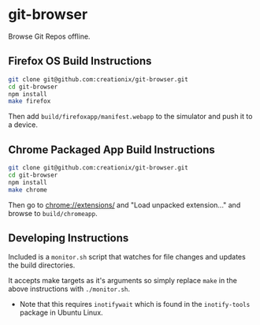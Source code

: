 git-browser
===========

Browse Git Repos offline.

## Firefox OS Build Instructions

```sh
git clone git@github.com:creationix/git-browser.git
cd git-browser
npm install
make firefox
```

Then add `build/firefoxapp/manifest.webapp` to the simulator and push it to a device.

## Chrome Packaged App Build Instructions

```sh
git clone git@github.com:creationix/git-browser.git
cd git-browser
npm install
make chrome
```

Then go to <chrome://extensions/> and "Load unpacked extension..." and browse to `build/chromeapp`.

## Developing Instructions

Included is a `monitor.sh` script that watches for file changes and updates the build directories.

It accepts make targets as it's arguments so simply replace `make` in the above instructions with `./monitor.sh`.

* Note that this requires `inotifywait` which is found in the `inotify-tools` package in Ubuntu Linux.
